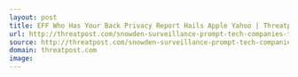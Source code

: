 ```yaml
---
layout: post
title: EFF Who Has Your Back Privacy Report Hails Apple Yahoo | Threatpost | The first stop for security news
url: http://threatpost.com/snowden-surveillance-prompt-tech-companies-to-re-evaluate-privacy-attitudes/106127
source: http://threatpost.com/snowden-surveillance-prompt-tech-companies-to-re-evaluate-privacy-attitudes/106127
domain: threatpost.com
image: 
---
```


